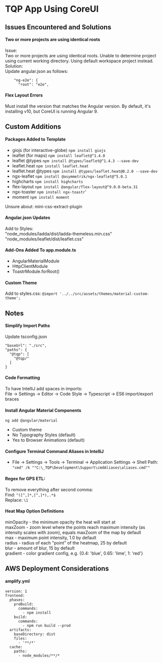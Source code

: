 # TQP App Using CoreUI

## Issues Encountered and Solutions

#### Two or more projects are using identical roots
Issue:  
Two or more projects are using identical roots. Unable to determine project using current working directory. Using default workspace project instead.  
Solution:    
Update angular.json as follows: 
```text
    "ng-e2e": {
      "root": "e2e",
```

#### Flex Layout Errors
Must install the version that matches the Angular version. By default, it's installing v10, but CoreUI is running Angular 9.

## Custom Additions

#### Packages Added to Template
- giojs (for interactive-globe) `npm install giojs`
- leaflet (for maps) `npm install leaflet@^1.4.0`
- leaflet @types `npm install @types/leaflet@^1.4.3 --save-dev`
- leaflet.heat `npm install leaflet.heat`
- leaflet.heat @types `npm install @types/leaflet.heat@0.2.0 --save-dev`
- ngx-leaflet `npm install @asymmetrik/ngx-leaflet@^5.0.1`
- highcharts `npm install highcharts`
- flex-layout `npm install @angular/flex-layout@^9.0.0-beta.31`
- ngx-toaster `npm install ngx-toastr`'
- moment `npm install moment`

Unsure about: mini-css-extract-plugin

#### Angular.json Updates
Add to Styles:  
"node_modules/ladda/dist/ladda-themeless.min.css"  
"node_modules/leaflet/dist/leaflet.css"

#### Add-Ons Added To app.module.ts
- AngularMaterialModule
- HttpClientModule
- ToastrModule.forRoot()

#### Custom Theme
Add to styles.css: `@import '../../src/assets/themes/material-custom-theme';`

## Notes

#### Simplify Import Paths
Update tsconfig.json
```text
"baseUrl": "./src",
"paths": {
  "@tqp": [
    "@tqp/"
  ]
}
```

#### Code Formatting
To have IntelliJ add spaces in imports:  
File -> Settings -> Editor -> Code Style -> Typescript -> ES6 import/export braces

#### Install Angular Material Components
`ng add @angular/material`
- Custom theme
- No Typography Styles (default)
- Yes to Browser Animations (default)

#### Configure Terminal Command Aliases in IntelliJ
* File -> Settings -> Tools -> Terminal -> Application Settings -> Shell Path:  
`"cmd" /k ""C:\_TQP\Development\Support\cmdAliases\aliases.cmd""`

#### Regex for GPS ETL:  
To remove everything after second comma:  
Find: `^([^,]*,[^,]*),.*$`  
Replace: `\1`

#### Heat Map Option Definitions
minOpacity - the minimum opacity the heat will start at  
maxZoom - zoom level where the points reach maximum intensity (as intensity scales with zoom), equals maxZoom of the map by default  
max - maximum point intensity, 1.0 by default  
radius - radius of each "point" of the heatmap, 25 by default  
blur - amount of blur, 15 by default  
gradient - color gradient config, e.g. {0.4: 'blue', 0.65: 'lime', 1: 'red'} 

## AWS Deployment Considerations

#### amplify.yml
```text
version: 1
frontend:
  phases:
    preBuild:
      commands:
        - npm install
    build:
      commands:
        - npm run build --prod
  artifacts:
    baseDirectory: dist
    files:
      - '**/*'
  cache:
    paths:
      - node_modules/**/*

```
